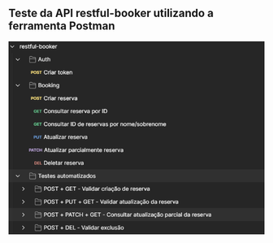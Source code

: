 ## Teste da API restful-booker utilizando a ferramenta Postman
![Estrutura dos requests](restful-booker.png)
